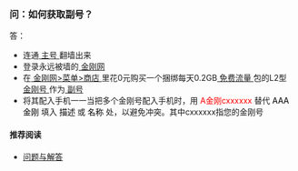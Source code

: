 ### 问：如何获取副号？
答：
- 连通[ 主号 ](https://a2zitpro.github.io/web/主号)翻墙出来
- 登录永远被墙的[ 金刚网 ](https://a2zitpro.github.io/web/金刚中文网)
- 在[ 金刚网>菜单>商店 ](https://atozitpro.net/shop)里花0元购买一个捆绑每天0.2GB[ 免费流量 ](https://a2zitpro.github.io/web/免费流量)包的L2型[ 金刚号 ](https://a2zitpro.github.io/web/金刚号)作为[ 副号 ](https://a2zitpro.github.io/web/副号)
- 将其配入手机一一当把多个金刚号配入手机时，用<font color="Red"> A金刚cxxxxxx </font>替代<font color="Black"> AAA金刚 </font>填入<font color="Black"> 描述 </font>或<font color="Black"> 名称 </font>处，以避免冲突。其中cxxxxxx指您的金刚号

#### 推荐阅读
- [ 问题与解答 ](https://a2zitpro.github.io/web/问题与解答)
